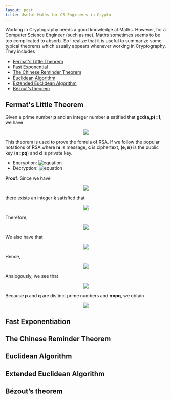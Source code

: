 ```yaml
---
layout: post
title: Useful Maths for CS Engineers in Crypto
---
```


Working in Cryptography needs a good knowledge at Maths. However, for a Computer Science Engineer (such as me), Maths sometimes seems to be too complicated to absorb. So I realize that it is useful to summarize some typical theorems which usually appears whenever working in Cryptography. They includes

+ [Fermat's Little Theorem](2020-06-14-Useful-Maths-for-CS-Engineers-in-Crypto.md)
+ [Fast Exponential](2020-06-16-Fast-Exponential.md)
+ [The Chinese Reminder Theorem](2020-06-17-Chinese-Reminder-Theorem.md)
+ [Euclidean Algorithm](2020-06-18-Euclidean-Algorithm.md)
+ [Extended Euclidean Algorithm](2020-06-19-Extended-Euclidean-Algorithm.md)
+ [Bézout’s theorem](2020-06-19-Extended-Euclidean-Algorithm.md)

## Fermat's Little Theorem
Given a prime number **p** and an integer number **a** satified that **gcd(a,p)=1**, we have 

<p align="center"><img src="https://latex.codecogs.com/gif.latex?a^{p-1}&space;\equiv&space;1&space;\pmod&space;p"/></p>

This theorem is used to prove the fomula of RSA. If we follow the popular notations of RSA where **m** is message, **c** is ciphertext, **(e, n)** is the public key (**n=pq**) and **d** is private key.

+ Encryption: ![equation](https://latex.codecogs.com/gif.latex?c&space;=&space;m^e&space;\mod&space;n)
+ Decryption: ![equation](https://latex.codecogs.com/gif.latex?c^d&space;\mod&space;n&space;=&space;m^{ed}&space;\mod&space;n&space;=&space;m)

**Proof**: 
Since we have
<p align="center"><img src="https://latex.codecogs.com/gif.latex?ed&space;\equiv&space;1&space;\mod&space;(p-1)(q-1)"/></p>

there exists an integer **k** satisfied that
<p align="center"><img src="https://latex.codecogs.com/gif.latex?ed&space;=&space;1&space;&plus;&space;k(p-1)(q-1)"/></p>
Therefore,
<p align="center"><img src="https://latex.codecogs.com/gif.latex?m^{ed}&space;=&space;m^{1&space;&plus;&space;k(p-1)(q-1)}&space;=&space;m.(m^{(p-1)})^{k(q-1)}"/></p>
We also have that 
<p align="center"><img src="https://latex.codecogs.com/gif.latex?m^{p-1}&space;\equiv&space;m&space;\pmod&space;p"/></p>

Hence,
<p align="center"><img src="https://latex.codecogs.com/gif.latex?m^{ed}&space;\equiv&space;m&space;\pmod&space;p"/></p>

Analogously, we see that
<p align="center"><img src="https://latex.codecogs.com/gif.latex?m^{ed}&space;\equiv&space;m&space;\pmod&space;q"/></p>

Because **p** and **q** are distinct prime numbers and **n=pq**, we obtain
<p align="center"><img src="https://latex.codecogs.com/gif.latex?m^{ed}&space;\equiv&space;m&space;\pmod&space;n"/></p>

## Fast Exponentiation

## The Chinese Reminder Theorem

## Euclidean Algorithm

## Extended Euclidean Algorithm

## Bézout’s theorem
